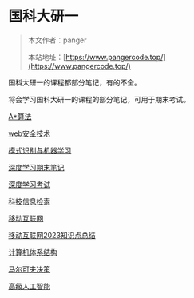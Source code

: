 # 国科大研一

> 本文作者：panger
>
> 本站地址：[https://www.pangercode.top/](https://www.pangercode.top/)

国科大研一的课程都部分笔记，有的不全。

将会学习国科大研一的课程的部分笔记，可用于期末考试。

[A*算法](A*算法.md)

[web安全技术](web安全技术.md)

[模式识别与机器学习](模式识别与机器学习.md)

[深度学习期末笔记](深度学习期末笔记.md)

[深度学习考试](深度学习考试.md)

[科技信息检索](科技信息检索.md)

[移动互联网](移动互联网.md)

[移动互联网2023知识点总结](移动互联网2023知识点总结.md)

[计算机体系结构](计算机体系结构.md)

[马尔可夫决策](马尔可夫决策.md)

[高级人工智能](高级人工智能.md)







